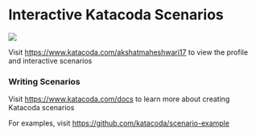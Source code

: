 # Interactive Katacoda Scenarios

[![](http://shields.katacoda.com/katacoda/akshatmaheshwari17/count.svg)](https://www.katacoda.com/akshatmaheshwari17 "Get your profile on Katacoda.com")

Visit https://www.katacoda.com/akshatmaheshwari17 to view the profile and interactive scenarios

### Writing Scenarios
Visit https://www.katacoda.com/docs to learn more about creating Katacoda scenarios

For examples, visit https://github.com/katacoda/scenario-example
